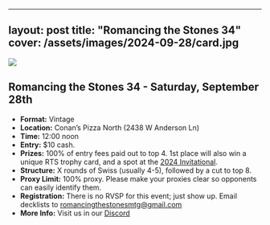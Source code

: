
---
layout: post
title: "Romancing the Stones 34"
cover: /assets/images/2024-09-28/card.jpg
---

![]({{site.cdn_url}}/assets/images/2024-09-28/card.jpg)

## Romancing the Stones 34 - Saturday, September 28th

* **Format:** Vintage
* **Location:** Conan’s Pizza North (2438 W Anderson Ln)
* **Time:** 12:00 noon
* **Entry:** $10 cash.
* **Prizes:** 100% of entry fees paid out to top 4. 1st place will also win a unique RTS
  trophy card, and a spot at the [2024 Invitational](/invitational).
* **Structure:** X rounds of Swiss (usually 4-5), followed by a cut to top 8.
* **Proxy Limit:** 100% proxy. Please make your proxies clear so opponents can easily
  identify them.
* **Registration:** There is no RVSP for this event; just show up.  Email decklists to
  romancingthestonesmtg@gmail.com
* **More Info:** Visit us in our  [Discord](https://discord.gg/a9uKSEP5ya)

